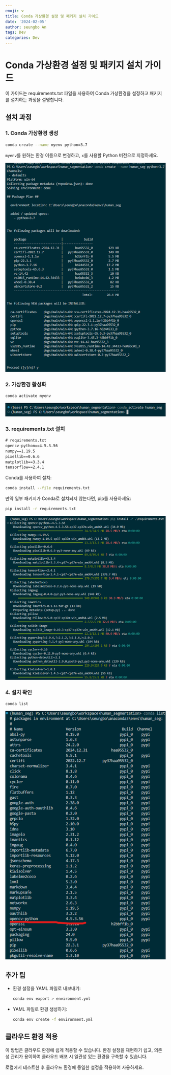 ```yaml
---
emoji: ⚒️
title: Conda 가상환경 설정 및 패키지 설치 가이드
date: '2024-02-05'
author: seungbo An
tags: Dev
categories: Dev
---
```


# Conda 가상환경 설정 및 패키지 설치 가이드

이 가이드는 requirements.txt 파일을 사용하여 Conda 가상환경을 설정하고 패키지를 설치하는 과정을 설명합니다.

## 설치 과정

### 1. Conda 가상환경 생성

```bash
conda create --name myenv python=3.7
```
`myenv`를 원하는 환경 이름으로 변경하고, `x`를 사용할 Python 버전으로 지정하세요.

![alt text](image.png)

### 2. 가상환경 활성화

```bash
conda activate myenv
```
![alt text](image-1.png)

### 3. requirements.txt 설치
```txt
# requirements.txt
opencv-python==4.5.3.56
numpy==1.19.5
pixellib==0.6.6
matplotlib==3.3.4
tensorflow==2.4.1
```


Conda를 사용하여 설치:
```bash
conda install --file requirements.txt
```

만약 일부 패키지가 Conda로 설치되지 않는다면, pip를 사용하세요:
```bash
pip install -r requirements.txt
```
![alt text](image-2.png)


### 4. 설치 확인

```bash
conda list
```

![alt text](image-3.png)

## 추가 팁

- 환경 설정을 YAML 파일로 내보내기:
  ```bash
  conda env export > environment.yml
  ```

- YAML 파일로 환경 생성하기:
  ```bash
  conda env create -f environment.yml
  ```

## 클라우드 환경 적용

이 방법은 클라우드 환경에 쉽게 적용할 수 있습니다. 환경 설정을 재현하기 쉽고, 의존성 관리가 용이하여 클라우드 배포 시 일관성 있는 환경을 구축할 수 있습니다.

로컬에서 테스트한 후 클라우드 환경에 동일한 설정을 적용하여 사용하세요.